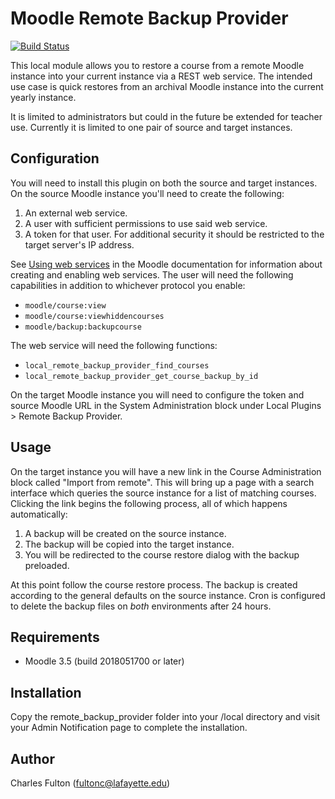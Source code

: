Moodle Remote Backup Provider
=============================

[![Build Status](https://travis-ci.org/LafColITS/moodle-local_remote_backup_provider.svg?branch=master)](https://travis-ci.org/LafColITS/moodle-local_remote_backup_provider)

This local module allows you to restore a course from a remote Moodle instance into your current instance via a REST web service. The intended use case is quick restores from an archival Moodle instance into the current yearly instance.

It is limited to administrators but could in the future be extended for teacher use. Currently it is limited to one pair of source and target instances.

Configuration
-------------
You will need to install this plugin on both the source and target instances. On the source Moodle instance you'll need to create the following:

1. An external web service.
2. A user with sufficient permissions to use said web service.
3. A token for that user. For additional security it should be restricted to the target server's IP address.

See [Using web services](https://docs.moodle.org/29/en/Using_web_services) in the Moodle documentation for information about creating and enabling web services. The user will need the following capabilities in addition to whichever protocol you enable:

- `moodle/course:view`
- `moodle/course:viewhiddencourses`
- `moodle/backup:backupcourse`

The web service will need the following functions:

- `local_remote_backup_provider_find_courses`
- `local_remote_backup_provider_get_course_backup_by_id`

On the target Moodle instance you will need to configure the token and source Moodle URL in the System Administration block under Local Plugins > Remote Backup Provider.

Usage
-----
On the target instance you will have a new link in the Course Administration block called "Import from remote". This will bring up a page with a search interface which queries the source instance for a list of matching courses. Clicking the link begins the following process, all of which happens automatically:

1. A backup will be created on the source instance.
2. The backup will be copied into the target instance.
3. You will be redirected to the course restore dialog with the backup preloaded.

At this point follow the course restore process. The backup is created according to the general defaults on the source instance. Cron is configured to delete the backup files on *both* environments after 24 hours.

Requirements
------------
- Moodle 3.5 (build 2018051700 or later)

Installation
------------
Copy the remote_backup_provider folder into your /local directory and visit your Admin Notification page to complete the installation.

Author
------
Charles Fulton (fultonc@lafayette.edu)
